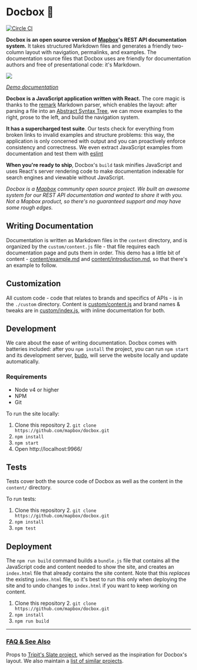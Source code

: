 # Docbox :blue_book:

[![Circle CI](https://circleci.com/gh/mapbox/docbox.svg?style=svg)](https://circleci.com/gh/mapbox/docbox)

**Docbox is an open source version of [Mapbox](https://mapbox.com/)'s REST API documentation system.** It takes structured Markdown files and generates a friendly two-column layout with navigation, permalinks, and examples. The documentation source files that Docbox uses are friendly for documentation authors and free of presentational code: it's Markdown.

[![](https://farm2.staticflickr.com/1534/24963539843_e26a00b3e1_b.jpg)](https://circle-artifacts.com/gh/mapbox/docbox/20/artifacts/0/tmp/circle-artifacts.hVKLQl3/index.html)

_[Demo documentation](https://circle-artifacts.com/gh/mapbox/docbox/20/artifacts/0/tmp/circle-artifacts.hVKLQl3/index.html)_

**Docbox is a JavaScript application written with React.** The core magic is thanks to the [remark](http://remark.js.org/) Markdown parser, which enables the layout: after parsing a file into an [Abstract Syntax Tree](https://en.wikipedia.org/wiki/Abstract_syntax_tree), we can move examples to the right, prose to the left, and build the navigation system.

**It has a supercharged test suite**. Our tests check for everything from broken links to invalid examples and structure problems: this way, the application is only concerned with output and you can proactively enforce consistency and correctness. We even extract JavaScript examples from documentation and test them with [eslint](http://eslint.org/)

**When you're ready to ship**, Docbox's `build` task minifies JavaScript and uses React's server rendering code to make documentation indexable for search engines and viewable without JavaScript.

_Docbox is a [Mapbox](http://mapbox.com/) community open source project. We built an awesome system for our REST API documentation and wanted to share it with you. Not a Mapbox product, so there's no guaranteed support and may have some rough edges._

## Writing Documentation

Documentation is written as Markdown files in the `content` directory, and is organized by the `custom/content.js` file - that file requires each documentation page and puts them in order. This demo has a little bit of content - [content/example.md](content/example.md) and [content/introduction.md](content/introduction.md), so that there's an example to follow.

## Customization

All custom code - code that relates to brands and specifics of APIs - is in the `./custom` directory. Content is [custom/content.js](custom/content.js) and brand names & tweaks are in [custom/index.js](custom/index.js), with inline documentation for both.

## Development

We care about the ease of writing documentation. Docbox comes with batteries included: after you `npm install` the project, you can run `npm start` and its development server, [budo](https://github.com/mattdesl/budo), will serve the website locally and update automatically.

### Requirements

* Node v4 or higher
* NPM
* Git

To run the site locally:

1. Clone this repository
	2. `git clone https://github.com/mapbox/docbox.git`
2. `npm install`
3. `npm start`
4. Open http://localhost:9966/

## Tests

Tests cover both the source code of Docbox as well as the content in the `content/` directory.

To run tests:

1. Clone this repository
	2. `git clone https://github.com/mapbox/docbox.git`
2. `npm install`
3. `npm test`


## Deployment

The `npm run build` command builds a `bundle.js` file that contains all the JavaScript code and content needed to show the site, and creates an `index.html` file that already contains the site content. Note that this _replaces_ the existing `index.html` file, so it's best to run this only when deploying the site and to undo changes to `index.html` if you want to keep working on content.

1. Clone this repository
	2. `git clone https://github.com/mapbox/docbox.git`
2. `npm install`
3. `npm run build`

---

### [FAQ & See Also](https://github.com/mapbox/docbox/wiki)

Props to [Tripit's Slate project](https://github.com/tripit/slate), which served
as the inspiration for Docbox's layout. We also maintain a [list of similar projects](https://github.com/mapbox/docbox/wiki).
